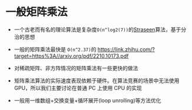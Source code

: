 # 一般矩阵乘法

- 一个古老而有名的理论算法是复杂度`O(n^log2(7))`的[Straseen](https://zhuanlan.zhihu.com/p/268392799)算法，基于分治的思想

- 一般的矩阵乘法最快是 `O(n^2.37)`的
  https://link.zhihu.com/?target=https%3A//arxiv.org/pdf/2210.10173.pdf

- 对稀疏矩阵、非方阵情况的矩阵乘法有一些更快的做法
- 矩阵乘法算法的实际速度表现依赖于硬件。在算法竞赛的场景中无法使用 GPU，所以我们主要讨论在普通 PC 上使用 CPU 的实现

- 一般用一维数组+交换变量+循环展开(loop unrolling)等方法优化
